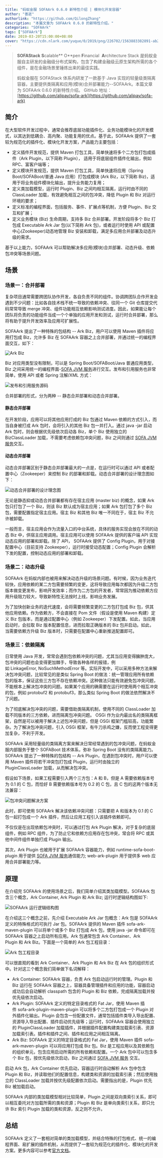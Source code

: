 ```yaml
---
title: "蚂蚁金服 SOFAArk 0.6.0 新特性介绍 | 模块化开发容器"
author: "善逝"
authorlink: "https://github.com/QilongZhang"
description: "本篇文章为 SOFAArk 0.6.0 的新特性介绍。"
categories: "SOFAArk"
tags: ["SOFAArk"]
date: 2019-03-20T15:00:00+08:00
cover: "https://cdn.nlark.com/yuque/0/2019/png/226702/1563883382891-ab2b2b2d-b13d-41dc-bb3c-42e1ffa336bf.png"
---
```


> **SOFAStack**
> **S**calable** O**pen **F**inancial  **A**rchitecture Stack 是蚂蚁金服自主研发的金融级分布式架构，包含了构建金融级云原生架构所需的各个组件，是在金融场景里锤炼出来的最佳实践。
> 
> 蚂蚁金服在 SOFAStack 体系内研发了一款基于 Java 实现的轻量级类隔离容器，主要提供类隔离和应用(模块)合并部署能力--SOFAArk。本篇文章为 SOFAArk 0.6.0 的新特性介绍。
> GitHub 地址：[https://github.com/alipay/sofa-ark](https://github.com/alipay/sofa-ark)

## 简介

在大型软件开发过程中，通常会推荐底层功能插件化、业务功能模块化的开发模式，以其达到低耦合、高内聚、功能复用的优点。基于此，SOFAArk 提供了一套较为规范化的插件化、模块化开发方案，产品能力主要包括：

- 定义插件开发规范，提供 Maven 打包工具，简单快速将多个二方包打包成插件（Ark Plugin，以下简称 Plugin）， 适用于将底层组件插件化输出，例如 RPC、富客户端等；
- 定义模块开发规范，提供 Maven 打包工具，简单快速将应用（Spring Boot/SOFABoot/普通 Java 应用）打包成模块 (Ark Biz，以下简称 Biz)，适用于将业务组件模块化输出，提升业务能力复用；
- 定义类加载模型，运行时 Plugin、Biz 之间均相互隔离，运行时由不同的 ClassLoader 加载，有效避免相互之间的包冲突，降低 Plugin 和 Biz 对运行环境的要求；
- 定义标准的编程界面，包括服务、事件、扩展点等机制，方便 Plugin、Biz 交互和扩展；
- 定义业务模块 (Biz) 生命周期，支持多 Biz 合并部署。开发阶段将多个 Biz 打包成 Executable Ark Jar 包(以下简称 Ark 包)，或者运行时使用 API 或配置中心(Zookeeper)动态地管理 Biz 安装和卸载，满足多应用合并部署及动态升级的需求。

基于以上能力，SOFAArk 可以帮助解决多应用(模块)合并部署、动态升级、依赖包冲突等场景问题。

## 场景

### 场景一：合并部署

复杂项目通常需要跨团队协作开发，各自负责不同的组件。协调跨团队合作开发会遇到不少问题：比如各自技术栈不统一导致的依赖冲突、往同一个 Git 仓库提交代码常常导致 merge 冲突、组件功能相互依赖影响测试进度。因此，如果能让每个团队将负责的功能组件当成一个个单独的应用开发和测试，运行时合并部署，那么将有助于提升开发效率及应用可扩展性。

SOFAArk 提出了一种特殊的包结构 -- Ark Biz，用户可以使用 Maven 插件将应用打包成 Biz，允许多 Biz 在 SOFAArk 容器之上合并部署，并通过统一的编程界面交互，如下：

![Ark Biz](https://cdn.nlark.com/yuque/0/2019/png/226702/1553048279009-dcd80828-177b-466b-89d4-4c3fddb04ca7.png)

Biz 对应用类型没有限制，可以是 Spring Boot/SOFABoot/Java 普通应用类型，Biz 之间采用统一的编程界面-[SOFA JVM 服务](https://www.sofastack.tech/sofa-boot/docs/sofa-ark-ark-jvm)进行交互。发布和引用服务也非常简单，使用 API 或者 Spring 注解/XML 方式：

![发布和引用服务源码](https://cdn.nlark.com/yuque/0/2019/png/226702/1553048279015-030e16c6-c052-4000-8323-2e2c72062f24.png)

合并部署的形式，分为两种 -- 静态合并部署和动态合并部署。

#### 静态合并部署

在开发阶段，应用可以将其他应用打成的 Biz 包通过 Maven 依赖的方式引入，而当自身被打成 Ark 包时，会将引入的其他 Biz 包一并打入。通过 java -jar 启动 Ark 包时，则会根据优先级依次启动各 Biz，单个 Biz 使用独立的 BizClassLoader 加载，不需要考虑依赖包冲突问题，Biz 之间则通过 [SOFA JVM 服务](https://www.sofastack.tech/sofa-boot/docs/sofa-ark-ark-jvm)交互。

#### 动态合并部署

动态合并部署区别于静态合并部署最大的一点是，在运行时可以通过 API 或者配置中心（Zookeeper）来控制 Biz 的部署和卸载。动态合并部署的设计理念图如下：

![动态合并部署的设计理念图](https://cdn.nlark.com/yuque/0/2019/png/226702/1553048279020-5b152482-98eb-4897-a4e7-5d34afaafebc.png)

无论是静态抑或动态合并部署都有存在宿主应用 (master biz) 的概念，如果 Ark 包只打包了一个 Biz，则该 Biz 默认成为宿主应用；如果 Ark 包打包了多个 Biz 包，需要配置指定宿主应用。宿主 Biz 和其他 Biz 唯一不同在于，宿主 Biz 不允许被卸载。

一般而言，宿主应用会作为流量入口的中台系统，具体的服务实现会放在不同的动态 Biz 中，供宿主应用调用。宿主应用可以使用 SOFAArk 提供的客户端 API 实现动态应用的部署和卸载。除了 API， SOFAArk 提供了 Config Plugin，用于对接配置中心（目前支持 Zookeeper），运行时接受动态配置；Config Plugin 会解析下发的配置，控制动态应用的部署和卸载。

### 场景二：动态升级

SOFAArk 在蚂蚁内部也被用来解决动态升级的场景问题。有时候，因为业务迭代较快，应用依赖的某二方包需要频繁的变更，这将导致应用每次都因为升级二方包版本做变更发布，影响开发效率；而作为二方包的开发者，常常因为推动依赖方应用升级阻力较大，导致新特性无法按时上线，影响业务发展。

为了加快创新业务的迭代速度，会将需要频繁变更的二方包打包成 Biz 包，供其他应用依赖。作为依赖方，不会直接在 Pom 文件（假设是使用 Maven 构建）定义 Biz 包版本，而是通过配置中心（例如 Zookeeper）下发配置。如此，当应用启动时，会拉取 Biz 版本配置信息，进而拉取正确版本的 Biz 包并启动。如此，当需要依赖方升级 Biz 版本时，只需要在配置中心重新推送配置即可。

### 场景三：依赖隔离

日常使用 Java 开发，常常会遇到包依赖冲突的问题，尤其当应用变得臃肿庞大，包冲突的问题也会变得更加棘手，导致各种各样的报错，例如 LinkageError, NoSuchMethodError 等。实际开发中，可以采用多种方法来解决包冲突问题，比较常见的是类似 Spring Boot 的做法：统一管理应用所有依赖包的版本，保证这些三方包不存在依赖冲突。这种做法只能有效避免包冲突问题，不能根本上解决包冲突的问题。如果某个应用的确需要在运行时使用两个相互冲突的包，例如 protobuf2 和 protobuf3，那么类似 Spring Boot 的做法依然解决不了问题。

为了彻底解决包冲突的问题，需要借助类隔离机制，使用不同的 ClassLoader 加载不同版本的三方依赖，进而隔离包冲突问题。 OSGi 作为业内最出名的类隔离框架，自然是可以被用于解决上述包冲突问题，但是 OSGi 框架门槛较高，功能繁杂。为了解决包冲突问题，引入 OSGi 框架，有牛刀杀鸡之嫌，反而使工程变得更加复杂，不利于开发。

SOFAArk 采用轻量级的类隔离方案来解决日常经常遇到的包冲突问题，在蚂蚁金服内部服务于整个 SOFABoot 技术体系，弥补 Spring Boot 没有的类隔离能力。SOFAArk 提出了一种特殊的包结构 -- Ark Plugin，在遇到包冲突时，用户可以使用 Maven 插件将若干冲突包打包成 Plugin，运行时由独立的 PluginClassLoader 加载，从而解决包冲突。

假设如下场景，如果工程需要引入两个三方包：A 和 B，但是 A 需要依赖版本号为 0.1 的 C 包，而恰好 B 需要依赖版本号为 0.2 的 C 包，且 C 包的这两个版本无法兼容：

![包冲突问题解决方案](https://cdn.nlark.com/yuque/0/2019/png/226702/1553048279033-e8f37332-42b7-473e-86b2-4efef82802df.png)

此时，即可使用 SOFAArk 解决该依赖冲突问题：只需要把 A 和版本为 0.1 的 C 包一起打包成一个 Ark 插件，然后让应用工程引入该插件依赖即可。

不仅仅是在出现依赖包冲突时，可以通过打包 Ark Plugin 解决，对于复杂的底层组件，例如 RPC 组件，为了防止它和依赖方应用存在包冲突，常会将 RPC 或其他中间件组件单独打成 Plugin 输出。

其次，Ark Plugin 也被用于扩展 SOFAArk 容器能力，例如 runtime-sofa-boot-plugin 用于提供 [SOFA JVM 服务](https://www.sofastack.tech/sofa-boot/docs/sofa-ark-ark-jvm)通信能力; web-ark-plugin 用于提供多 web 应用合并部署能力等。

## 原理

在介绍完 SOFAArk 的使用场景之后，我们简单介绍其类加载模型。SOFAArk 包含三个概念，Ark Container, Ark Plugin 和 Ark Biz; 运行时逻辑结构图如下:

![SOFAArk 运行逻辑结构图](https://cdn.nlark.com/yuque/0/2019/png/226702/1553048279031-76fb0245-0f12-4478-bc0a-aad77c9396a9.png)

在介绍这三个概念之前，先介绍 Executable Ark Jar 包概念：Ark 包是 SOFAArk 定义的特殊格式的可执行 Jar 包。SOFAArk 提供的 Maven 插件 sofa-ark-maven-plugin 可以将单个或多个 Biz 打包成 Ark 包，使用 java -jar 命令即可在 SOFAArk 容器之上启动所有应用。Ark 包通常包含 Ark Container、Ark Plugin 和 Ark Biz。下面是一个简单的 Ark 包工程目录：

![Ark 包工程目录](https://cdn.nlark.com/yuque/0/2019/png/226702/1553048279029-4e454efe-8e63-473d-9505-5a74a567543d.png)

可以很直观的看到 Ark Container、Ark Plugin 和 Ark Biz 在 Ark 包的组织形式中。针对这三个概念我们简单做下名词解释：

- Ark Container: SOFAArk 容器，负责 Ark 包启动运行时的管理。Plugin 和 Biz 运行在 SOFAArk 容器之上，容器具备管理插件和应用的功能，容器启动成功后会自动解析 classpath 包含的 Plugin 和 Biz 依赖，完成隔离加载并按优先级依次启动。
- Ark Plugin: SOFAArk 定义的特定目录格式的 Fat Jar，使用 Maven 插件 sofa-ark-plugin-maven-plugin 可以将多个二方包打包成一个 Plugin 对外插件化输出。Plugin 会包含一份配置文件，通常包括插件类导入导出配置、资源导入导出配置、插件启动优先级等；运行时，SOFAArk 容器会使用独立的 PluginClassLoader 加载插件，并根据插件配置构建类加载索引表、资源加载索引表。插件和插件之间、插件和应用之间相互隔离。
- Ark Biz: SOFAArk 定义的特定目录格式的 Fat Jar，使用 Maven 插件 sofa-ark-maven-plugin 可以将应用打包成 Biz 包。Biz 是工程应用以及其依赖包的组织单元，包含应用启动所需的所有依赖和配置。一个 Ark 包中可以包含多个 Biz 包，按优先级依次启动，Biz 之间通过 [SOFA JVM 服务](https://www.sofastack.tech/sofa-boot/docs/sofa-ark-ark-jvm) 交互。

启动 Ark 包，Ark Container 优先启动，容器运行时自动解析 Ark 包中包含 Plugin 和 Biz，并读取他们的配置信息，构建类和资源的加载索引表；然后使用独立的 ClassLoader 加载并按优先级配置依次启动。需要指出的是，Plugin 优先 Biz 被加载启动。

SOFAArk 内部的类加载模型相对比较简单，Plugin 之间是双向类索引关系，即可以相互委托对方加载所需的类和资源；Plugin 和 Biz 是单向类索引关系，即只允许 Biz 索引 Plugin 加载的类和资源，反之则不允许。

## 总结

SOFAArk 定义了一套相对简单的类加载模型，并结合特殊的打包格式、统一的编程界面、易扩展的插件机制，从而提供了一套较为规范化的插件化、模块化的开发方案。更多内容可以参考[官方文档](https://www.sofastack.tech/sofa-boot/docs/sofa-ark-readme)。